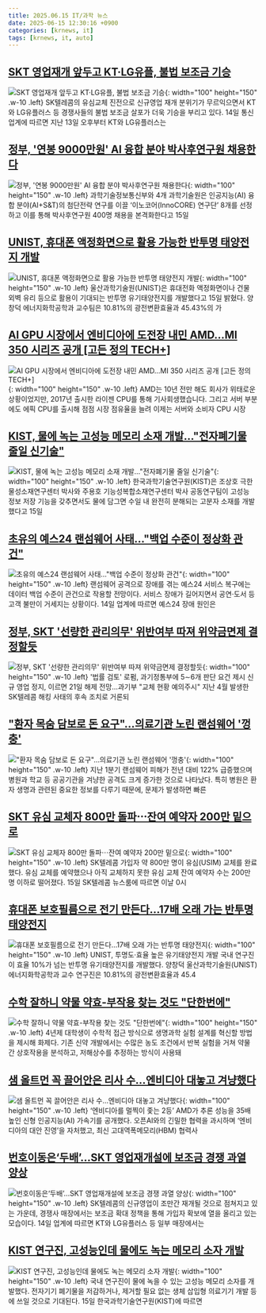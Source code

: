 ```yaml
---
title: 2025.06.15 IT/과학 뉴스
date: 2025-06-15 12:30:16 +0900
categories: [krnews, it]
tags: [krnews, it, auto]
---
```

## [SKT 영업재개 앞두고 KT·LG유플, 불법 보조금 기승](https://n.news.naver.com/mnews/article/648/0000036983)

![SKT 영업재개 앞두고 KT·LG유플, 불법 보조금 기승](https://mimgnews.pstatic.net/image/origin/648/2025/06/14/36983.jpg?type=nf220_150){: width="100" height="150" .w-10 .left}
SK텔레콤의 유심교체 진전으로 신규영업 재개 분위기가 무르익으면서 KT와 LG유플러스 등 경쟁사들의 불법 보조금 살포가 더욱 기승을 부리고 있다. 14일 통신업계에 따르면 지난 13일 오후부터 KT와 LG유플러스는

## [정부, '연봉 9000만원' AI 융합 분야 박사후연구원 채용한다](https://n.news.naver.com/mnews/article/014/0005363226)

![정부, '연봉 9000만원' AI 융합 분야 박사후연구원 채용한다](https://mimgnews.pstatic.net/image/origin/014/2025/06/15/5363226.jpg?type=nf220_150){: width="100" height="150" .w-10 .left}
과학기술정보통신부와 4개 과학기술원은 인공지능(AI) 융합 분야(AI+S&T)의 첨단전략 연구를 이끌 ‘이노코어(InnoCORE) 연구단’ 8개를 선정하고 이를 통해 박사후연구원 400명 채용을 본격화한다고 15일

## [UNIST, 휴대폰 액정화면으로 활용 가능한 반투명 태양전지 개발](https://n.news.naver.com/mnews/article/001/0015449916)

![UNIST, 휴대폰 액정화면으로 활용 가능한 반투명 태양전지 개발](https://mimgnews.pstatic.net/image/origin/001/2025/06/15/15449916.jpg?type=nf220_150){: width="100" height="150" .w-10 .left}
울산과학기술원(UNIST)은 휴대전화 액정화면이나 건물 외벽 유리 등으로 활용이 기대되는 반투명 유기태양전지를 개발했다고 15일 밝혔다. 양창덕 에너지화학공학과 교수팀은 10.81%의 광전변환효율과 45.43%의 가

## [AI GPU 시장에서 엔비디아에 도전장 내민 AMD…MI 350 시리즈 공개 [고든 정의 TECH+]](https://n.news.naver.com/mnews/article/081/0003549099)

![AI GPU 시장에서 엔비디아에 도전장 내민 AMD…MI 350 시리즈 공개 [고든 정의 TECH+]](https://mimgnews.pstatic.net/image/origin/081/2025/06/15/3549099.jpg?type=nf220_150){: width="100" height="150" .w-10 .left}
AMD는 10년 전만 해도 회사가 위태로운 상황이었지만, 2017년 출시한 라이젠 CPU를 통해 기사회생했습니다. 그리고 서버 부분에도 에픽 CPU를 출시해 점점 시장 점유율을 늘려 이제는 서버와 소비자 CPU 시장

## [KIST, 물에 녹는 고성능 메모리 소재 개발…"전자폐기물 줄일 신기술"](https://n.news.naver.com/mnews/article/119/0002967944)

![KIST, 물에 녹는 고성능 메모리 소재 개발…"전자폐기물 줄일 신기술"](https://mimgnews.pstatic.net/image/origin/119/2025/06/15/2967944.jpg?type=nf220_150){: width="100" height="150" .w-10 .left}
한국과학기술연구원(KIST)은 조상호 극한물성소재연구센터 박사와 주용호 기능성복합소재연구센터 박사 공동연구팀이 고성능 정보 저장 기능을 갖추면서도 물에 담그면 수일 내 완전히 분해되는 고분자 소재를 개발했다고 15일

## [초유의 예스24 랜섬웨어 사태…"백업 수준이 정상화 관건"](https://n.news.naver.com/mnews/article/421/0008311331)

![초유의 예스24 랜섬웨어 사태…"백업 수준이 정상화 관건"](https://mimgnews.pstatic.net/image/origin/421/2025/06/14/8311331.jpg?type=nf220_150){: width="100" height="150" .w-10 .left}
랜섬웨어 공격으로 장애를 겪는 예스24 서비스 복구에는 데이터 백업 수준이 관건으로 작용할 전망이다. 서비스 장애가 길어지면서 공연·도서 등 고객 불만이 거세지는 상황이다. 14일 업계에 따르면 예스24 장애 원인은

## [정부, SKT '선량한 관리의무' 위반여부 따져 위약금면제 결정할듯](https://n.news.naver.com/mnews/article/001/0015449629)

![정부, SKT '선량한 관리의무' 위반여부 따져 위약금면제 결정할듯](https://mimgnews.pstatic.net/image/origin/001/2025/06/15/15449629.jpg?type=nf220_150){: width="100" height="150" .w-10 .left}
'법률 검토' 로펌, 과기정통부에 5∼6개 판단 요건 제시 신규 영업 정지, 이르면 21일 해제 전망…과기부 "교체 현황 예의주시" 지난 4월 발생한 SK텔레콤 해킹 사태의 후속 조치로 거론되

## ["환자 목숨 담보로 돈 요구"…의료기관 노린 랜섬웨어 '껑충'](https://n.news.naver.com/mnews/article/003/0013303348)

!["환자 목숨 담보로 돈 요구"…의료기관 노린 랜섬웨어 '껑충'](https://mimgnews.pstatic.net/image/origin/003/2025/06/14/13303348.jpg?type=nf220_150){: width="100" height="150" .w-10 .left}
지난 1분기 랜섬웨어 피해가 전년 대비 122% 급증했으며 병원과 학교 등 공공기관을 겨냥한 공격도 크게 증가한 것으로 나타났다. 특히 병원은 환자 생명과 관련된 중요한 정보를 다루기 때문에, 문제가 발생하면 빠른

## [SKT 유심 교체자 800만 돌파⋯잔여 예약자 200만 밑으로](https://n.news.naver.com/mnews/article/031/0000940231)

![SKT 유심 교체자 800만 돌파⋯잔여 예약자 200만 밑으로](https://mimgnews.pstatic.net/image/origin/031/2025/06/15/940231.jpg?type=nf220_150){: width="100" height="150" .w-10 .left}
SK텔레콤 가입자 약 800만 명이 유심(USIM) 교체를 완료했다. 유심 교체를 예약했으나 아직 교체하지 못한 유심 교체 잔여 예약자 수는 200만 명 이하로 떨어졌다. 15일 SK텔레콤 뉴스룸에 따르면 이날 0시

## [휴대폰 보호필름으로 전기 만든다…17배 오래 가는 반투명 태양전지](https://n.news.naver.com/mnews/article/366/0001085394)

![휴대폰 보호필름으로 전기 만든다…17배 오래 가는 반투명 태양전지](https://mimgnews.pstatic.net/image/origin/366/2025/06/15/1085394.jpg?type=nf220_150){: width="100" height="150" .w-10 .left}
UNIST, 투명도·효율 높은 유기태양전지 개발 국내 연구진이 효율 10%가 넘는 반투명 유기태양전지를 개발했다. 양창덕 울산과학기술원(UNIST) 에너지화학공학과 교수 연구진은 10.81%의 광전변환효율과 45.4

## [수학 잘하니 약물 약효-부작용 찾는 것도 "단한번에"](https://n.news.naver.com/mnews/article/092/0002378172)

![수학 잘하니 약물 약효-부작용 찾는 것도 "단한번에"](https://mimgnews.pstatic.net/image/origin/092/2025/06/15/2378172.jpg?type=nf220_150){: width="100" height="150" .w-10 .left}
4년제 대학생이 수학적 접근 방식으로 생명과학 실험 설계를 혁신할 방법을 제시해 화제다. 기존 신약 개발에서는 수많은 농도 조건에서 반복 실험을 거쳐 약물 간 상호작용을 분석하고, 저해상수를 추정하는 방식이 사용돼

## [샘 올트먼 꼭 끌어안은 리사 수…엔비디아 대놓고 겨냥했다](https://n.news.naver.com/mnews/article/025/0003447971)

![샘 올트먼 꼭 끌어안은 리사 수…엔비디아 대놓고 겨냥했다](https://mimgnews.pstatic.net/image/origin/025/2025/06/14/3447971.jpg?type=nf220_150){: width="100" height="150" .w-10 .left}
‘엔비디아를 멀찍이 좇는 2등’ AMD가 추론 성능을 35배 높인 신형 인공지능(AI) 가속기를 공개했다. 오픈AI와의 긴밀한 협력을 과시하며 ‘엔비디아의 대안 진영’을 자처했고, 최신 고대역폭메모리(HBM) 협력사

## [번호이동은‘두배’...SKT 영업재개설에 보조금 경쟁 과열 양상](https://n.news.naver.com/mnews/article/138/0002198542)

![번호이동은‘두배’...SKT 영업재개설에 보조금 경쟁 과열 양상](https://mimgnews.pstatic.net/image/origin/138/2025/06/14/2198542.jpg?type=nf220_150){: width="100" height="150" .w-10 .left}
SK텔레콤의 신규영업이 조만간 재개될 것으로 점쳐지고 있는 가운데, 경쟁사 매장에서는 보조금 확대 정책을 통해 가입자 확보에 열을 올리고 있는 모습이다. 14일 업계에 따르면 KT와 LG유플러스 등 일부 매장에서는

## [KIST 연구진, 고성능인데 물에도 녹는 메모리 소자 개발](https://n.news.naver.com/mnews/article/421/0008312130)

![KIST 연구진, 고성능인데 물에도 녹는 메모리 소자 개발](https://mimgnews.pstatic.net/image/origin/421/2025/06/15/8312130.jpg?type=nf220_150){: width="100" height="150" .w-10 .left}
국내 연구진이 물에 녹을 수 있는 고성능 메모리 소자를 개발했다. 전자기기 폐기물을 저감하거나, 제거할 필요 없는 생체 삽입형 의료기기 개발 등에 쓰일 것으로 기대된다. 15일 한국과학기술연구원(KIST)에 따르면

